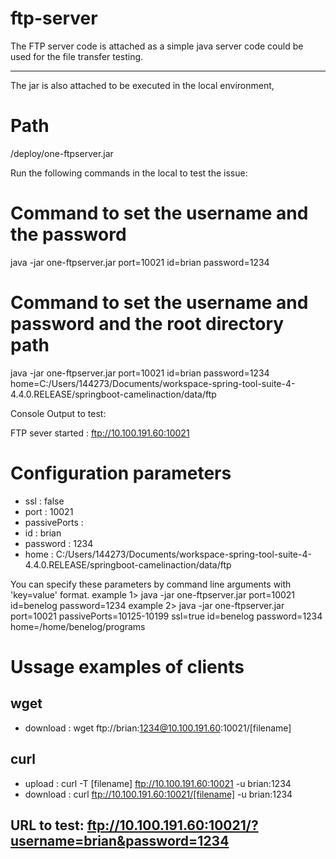 # ftp-server


The FTP server code is attached as a simple java server code could be used for the file transfer testing.

---------------------------------------------------------------------------------------
The jar is also attached to be executed in the local environment,

# Path
/deploy/one-ftpserver.jar

Run the following commands in the local to test the issue:

# Command to set the username and the password
java -jar one-ftpserver.jar port=10021 id=brian password=1234

# Command to set the username and password and the root directory path
java -jar one-ftpserver.jar port=10021 id=brian password=1234 home=C:/Users/144273/Documents/workspace-spring-tool-suite-4-4.4.0.RELEASE/springboot-camelinaction/data/ftp


Console Output to test:

FTP sever started : ftp://10.100.191.60:10021
# Configuration parameters
- ssl : false
- port : 10021
- passivePorts :
- id : brian
- password : 1234
- home : C:/Users/144273/Documents/workspace-spring-tool-suite-4-4.4.0.RELEASE/springboot-camelinaction/data/ftp

You can specify these parameters by command line arguments with 'key=value' format.
        example 1> java -jar one-ftpserver.jar port=10021 id=benelog password=1234
        example 2> java -jar one-ftpserver.jar port=10021 passivePorts=10125-10199 ssl=true id=benelog password=1234 home=/home/benelog/programs

# Ussage examples of clients
## wget
- download : wget ftp://brian:1234@10.100.191.60:10021/[filename]
## curl
- upload : curl -T [filename] ftp://10.100.191.60:10021 -u brian:1234
- download : curl ftp://10.100.191.60:10021/[filename] -u brian:1234


## URL to test: ftp://10.100.191.60:10021/?username=brian&password=1234



